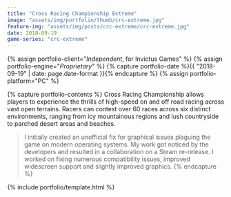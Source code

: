 ```yaml
---
title: "Cross Racing Championship Extreme"
image: "assets/img/portfolio/thumb/crc-extreme.jpg"
feature-img: "assets/img/posts/crc-extreme/crc-extreme.jpg"
date: 2018-09-19
game-series: "crc-extreme"
---
```


{% assign portfolio-client="*Independent*, for Invictus Games" %}
{% assign portfolio-engine="*Proprietary*" %}
{% capture portfolio-date %}{{ "2018-09-19" | date: page.date-format }}{% endcapture %}
{% assign portfolio-platform="PC" %}

{% capture portfolio-contents %}
Cross Racing Championship allows players to experience the thrills of high-speed on and off road racing across vast open terrains. 
Racers can contest over 60 races across six distinct environments, ranging from icy mountainous regions and lush countryside to parched desert areas and beaches.

> I initially created an unofficial fix for graphical issues plaguing the game on modern operating systems. My work got noticed by the developers and resulted in
> a collaboration on a Steam re-release. I worked on fixing numerous compatibility issues, improved widescreen support and slightly improved graphics.
{% endcapture %}

{% include portfolio/template.html %}
